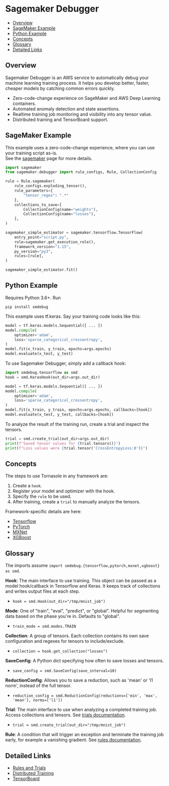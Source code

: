 # Sagemaker Debugger

- [Overview](#overview)
- [SageMaker Example](#sagemaker-example)
- [Python Example](#python-example)
- [Concepts](#concepts)
- [Glossary](#glossary)
- [Detailed Links](#detailed-links)

## Overview
Sagemaker Debugger is an AWS service to automatically debug your machine learning training process.
It helps you develop better, faster, cheaper models by catching common errors quickly.

- Zero-code-change experience on SageMaker and AWS Deep Learning containers.
- Automated anomaly detection and state assertions.
- Realtime training job monitoring and visibility into any tensor value.
- Distributed training and TensorBoard support.

## SageMaker Example
This example uses a zero-code-change experience, where you can use your training script as-is.\
See the [sagemaker](https://link.com) page for more details.
```python
import sagemaker
from sagemaker.debugger import rule_configs, Rule, CollectionConfig

rule = Rule.sagemaker(
    rule_configs.exploding_tensor(),
    rule_parameters={
        "tensor_regex": ".*"
    },
    collections_to_save=[
        CollectionConfig(name="weights"),
        CollectionConfig(name="losses"),
    ],
)

sagemaker_simple_estimator = sagemaker.tensorflow.TensorFlow(
    entry_point="script.py",
    role=sagemaker.get_execution_role(),
    framework_version="1.15",
    py_version="py3",
    rules=[rule],
)

sagemaker_simple_estimator.fit()
```


## Python Example
Requires Python 3.6+. Run
```
pip install smdebug
```

This example uses tf.keras. Say your training code looks like this:
```python
model = tf.keras.models.Sequential([ ... ])
model.compile(
    optimizer='adam',
    loss='sparse_categorical_crossentropy',
)
model.fit(x_train, y_train, epochs=args.epochs)
model.evaluate(x_test, y_test)
```

To use Sagemaker Debugger, simply add a callback hook:
```python
import smdebug.tensorflow as smd
hook = smd.KerasHook(out_dir=args.out_dir)

model = tf.keras.models.Sequential([ ... ])
model.compile(
    optimizer='adam',
    loss='sparse_categorical_crossentropy',
)
model.fit(x_train, y_train, epochs=args.epochs, callbacks=[hook])
model.evaluate(x_test, y_test, callbacks=[hook])
```

To analyze the result of the training run, create a trial and inspect the tensors.
```python
trial = smd.create_trial(out_dir=args.out_dir)
print(f"Saved tensor values for {trial.tensors()}")
print(f"Loss values were {trial.tensor('CrossEntropyLoss:0')}")
```

## Concepts
The steps to use Tornasole in any framework are:

1. Create a `hook`.
2. Register your model and optimizer with the hook.
3. Specify the `rule` to be used.
4. After training, create a `trial` to manually analyze the tensors.

Framework-specific details are here:
- [Tensorflow](https://link.com)
- [PyTorch](https://link.com)
- [MXNet](https://link.com)
- [XGBoost](https://link.com)

## Glossary

The imports assume `import smdebug.{tensorflow,pytorch,mxnet,xgboost} as smd`.

**Hook**: The main interface to use training. This object can be passed as a model hook/callback
in Tensorflow and Keras. It keeps track of collections and writes output files at each step.
- `hook = smd.Hook(out_dir="/tmp/mnist_job")`

**Mode**: One of "train", "eval", "predict", or "global". Helpful for segmenting data based on the phase
you're in. Defaults to "global".
- `train_mode = smd.modes.TRAIN`

**Collection**: A group of tensors. Each collection contains its own save configuration and regexes for
tensors to include/exclude.
- `collection = hook.get_collection("losses")`

**SaveConfig**: A Python dict specifying how often to save losses and tensors.
- `save_config = smd.SaveConfig(save_interval=10)`

**ReductionConfig**: Allows you to save a reduction, such as 'mean' or 'l1 norm', instead of the full tensor.
- `reduction_config = smd.ReductionConfig(reductions=['min', 'max', 'mean'], norms=['l1'])`

**Trial**: The main interface to use when analyzing a completed training job. Access collections and tensors. See [trials documentation](https://link.com).
- `trial = smd.create_trial(out_dir="/tmp/mnist_job")`

**Rule**: A condition that will trigger an exception and terminate the training job early, for example a vanishing gradient. See [rules documentation](https://link.com).

## Detailed Links
- [Rules and Trials](https://link.com)
- [Distributed Training](https://link.com)
- [TensorBoard](https://link.com)
